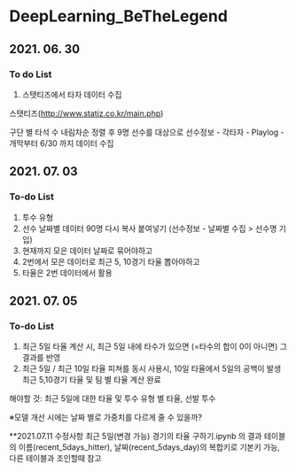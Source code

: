 # DeepLearning_BeTheLegend

## 2021. 06. 30
### To do List
1. 스탯티즈에서 타자 데이터 수집

스탯티즈(http://www.statiz.co.kr/main.php)

구단 별 타석 수 내림차순 정렬 후 9명 선수를 대상으로
선수정보 - 각타자 - Playlog - 개막부터 6/30 까지 데이터 수집

## 2021. 07. 03
### To-do List
1. 투수 유형
2. 선수 날짜별 데이터 90명 다시 복사 붙여넣기 (선수정보 - 날짜별 수집 > 선수명 기입)
3. 현재까지 모은 데이터 날짜로 묶어야하고
4. 2번에서 모은 데이터로 최근 5, 10경기 타율 뽑아야하고
5. 타율은 2번 데이터에서 활용

## 2021. 07. 05
### To-do List
1. 최근 5일 타율 계산 시, 최근 5일 내에 타수가 있으면 (=타수의 합이 0이 아니면) 그 결과를 반영
2. 최근 5일 / 최근 10일 타율 피쳐를 동시 사용시, 10일 타율에서 5일의 공백이 발생 
최근 5,10경기 타율 및 팀 별 타율 계산 완료

해야할 것: 최근 5일에 대한 타율 및 투수 유형 별 타율, 선발 투수 

※모델 개선 시에는 날짜 별로 가중치를 다르게 줄 수 있을까?

**2021.07.11 수정사항
최근 5일(변경 가능) 경기의 타율 구하기.ipynb 의 결과 테이블의
이름(recent_5days_hitter), 날짜(recent_5days_day)의 복합키로 기본키 가능, 다른 테이블과 조인할때 참고
